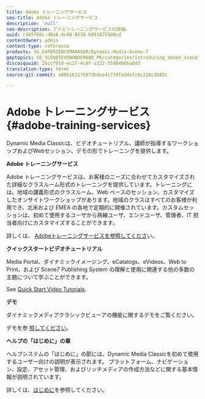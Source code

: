 ```yaml
---
title: Adobe トレーニングサービス
seo-title: Adobe トレーニングサービス
description: 'null'
seo-description: アドビトレーニングサービスの詳細。
uuid: c405f60c-d0a8-4c88-8530-b093875500cd
contentOwner: admin
content-type: reference
products: SG_EXPERIENCEMANAGER/Dynamic-Media-Scene-7
geptopics: SG_SCENESEVENONDEMAND_PK/categories/introducing_adobe_scene7
discoiquuid: 2bccf91d-ec27-4cdf-a322-55804b6ba0d3
translation-type: tm+mt
source-git-commit: a886163176973bdea4c7f0feddefc6c228c3b83c

---
```



# Adobe トレーニングサービス{#adobe-training-services}

Dynamic Media Classicは、ビデオチュートリアル、講師が指導するワークショップおよびWebセッション、デモの形でトレーニングを提供します。

**Adobe トレーニングサービス**

Adobe トレーニングサービスは、お客様のニーズに合わせてカスタマイズされた詳細なクラスルーム形式のトレーニングを提供しています。トレーニングには、地域の講義形式のクラスルーム、Web ベースのセッション、カスタマイズしたオンサイトワークショップがあります。地域のクラスはすべてのお客様が利用でき、北米および EMEA の各地で定期的に開催されています。カスタムセッションは、初めて使用するユーザから熟練ユーザ、エンドユーザ、管理者、IT 担当者向けにカスタマイズすることができます。

詳しくは、 [Adobeトレーニングサービスを参照してくださ](https://training.adobe.com/training.html)[](https://www.adobe.com/go/learn_sc7_trainingrequest_en)い。

**クイックスタートビデオチュートリアル**

Media Portal、ダイナミックイメージング、eCatalogs、eVideos、Web to Print、および Scene7 Publishing System の理解と使用に関連する他の多数の主題について学ぶことができます。

See [Quick Start Video Tutorials](https://marketing.adobe.com/resources/help/en_US/home/index.html#Scene7).

**デモ**

ダイナミックメディアクラシックビューアの機能に関するデモをご覧ください。

デモを参 [照してください](https://www.adobe.com/solutions/web-experience-management/rich-media-assets-demos.html)。

**ヘルプの「はじめに」の章**

ヘルプシステムの「はじめに」の節には、Dynamic Media Classicを初めて使用するユーザー向けの説明が表示されます。 プラットフォーム、ナビゲーション、設定、アセット管理、およびリッチメディアの作成方法などに関する基本情報が説明されています。

詳しくは、[はじめに](scene7-platform-overview.md)を参照してください。